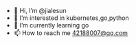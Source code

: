 - 👋 Hi, I’m @jialesun
- 👀 I’m interested in kubernetes,go,python
- 🌱 I’m currently learning go
- 📫 How to reach me 42188007@qq.com

<!---
ltqb/ltqb is a ✨ special ✨ repository because its `README.md` (this file) appears on your GitHub profile.
You can click the Preview link to take a look at your changes.
--->
